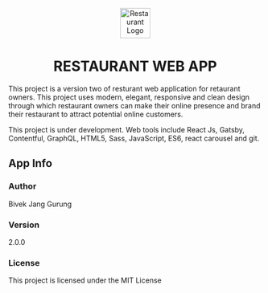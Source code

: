 <p align="center">
    <img alt="Restaurant Logo" src="https://restaurantapp.netlify.app/static/82ea22131d7041d5b3cf6869b7736b6c/6d0de/logo.avif" width="60" />
</p>
<h1 align="center">
  RESTAURANT WEB APP
</h1>

This project is a version two of resturant web application for retaurant owners. This project uses modern, elegant, responsive and clean design through which restaurant owners can make their online presence and brand their restaurant to attract potential online customers.

This project is under development. Web tools include React Js, Gatsby, Contentful, GraphQL, HTML5, Sass, JavaScript, ES6, react carousel and git.


## App Info

### Author

Bivek Jang Gurung

### Version

2.0.0

### License

This project is licensed under the MIT License